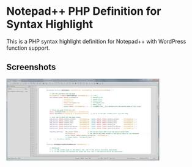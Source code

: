 Notepad++ PHP Definition for Syntax Highlight
=============================================

This is a PHP syntax highlight definition for Notepad++ with WordPress function support.

Screenshots
-----------
[![Notepad++ PHP Definition](/res/screenshot02-thumb.jpg "Notepad++ PHP Definition")](https://raw.github.com/michaeluno/notepad-plus-plus-php-definition/master/res/screenshot02.jpg)
